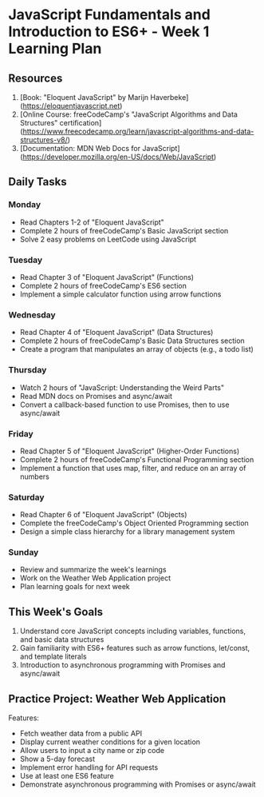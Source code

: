 # JavaScript Fundamentals and Introduction to ES6+ - Week 1 Learning Plan

## Resources

1. [Book: "Eloquent JavaScript" by Marijn Haverbeke] (https://eloquentjavascript.net) 
2. [Online Course: freeCodeCamp's "JavaScript Algorithms and Data Structures" certification] (https://www.freecodecamp.org/learn/javascript-algorithms-and-data-structures-v8/)
3. [Documentation: MDN Web Docs for JavaScript] (https://developer.mozilla.org/en-US/docs/Web/JavaScript)

## Daily Tasks

### Monday

- Read Chapters 1-2 of "Eloquent JavaScript"
- Complete 2 hours of freeCodeCamp's Basic JavaScript section
- Solve 2 easy problems on LeetCode using JavaScript

### Tuesday

- Read Chapter 3 of "Eloquent JavaScript" (Functions)
- Complete 2 hours of freeCodeCamp's ES6 section
- Implement a simple calculator function using arrow functions

### Wednesday

- Read Chapter 4 of "Eloquent JavaScript" (Data Structures)
- Complete 2 hours of freeCodeCamp's Basic Data Structures section
- Create a program that manipulates an array of objects (e.g., a todo list)

### Thursday

- Watch 2 hours of "JavaScript: Understanding the Weird Parts"
- Read MDN docs on Promises and async/await
- Convert a callback-based function to use Promises, then to use async/await

### Friday

- Read Chapter 5 of "Eloquent JavaScript" (Higher-Order Functions)
- Complete 2 hours of freeCodeCamp's Functional Programming section
- Implement a function that uses map, filter, and reduce on an array of numbers

### Saturday

- Read Chapter 6 of "Eloquent JavaScript" (Objects)
- Complete the freeCodeCamp's Object Oriented Programming section
- Design a simple class hierarchy for a library management system

### Sunday

- Review and summarize the week's learnings
- Work on the Weather Web Application project
- Plan learning goals for next week

## This Week's Goals

1. Understand core JavaScript concepts including variables, functions, and basic data structures
2. Gain familiarity with ES6+ features such as arrow functions, let/const, and template literals
3. Introduction to asynchronous programming with Promises and async/await

## Practice Project: Weather Web Application

Features:

- Fetch weather data from a public API
- Display current weather conditions for a given location
- Allow users to input a city name or zip code
- Show a 5-day forecast
- Implement error handling for API requests
- Use at least one ES6 feature
- Demonstrate asynchronous programming with Promises or async/await

